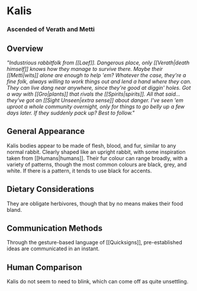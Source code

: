 # Kalis
### Ascended of Verath and Metti

## Overview

*"Industrious rabbitfolk from [[Laef]].*
*Dangerous place, only [[Verath|death himself]] knows how they manage to survive there.*
*Maybe their [[Metti|wits]] alone are enough to help 'em?*
*Whatever the case, they're a fine folk, always willing to work things out and lend a hand where they can.*
*They can live dang near anywhere, since they're good at diggin' holes.*
*Got a way with [[Gro|plants]] that rivals the [[Spirits|spirits]].*
*All that said... they've got an [[Sight Unseen|extra sense]] about danger.*
*I've seen 'em uproot a whole community overnight, only for things to go belly up a few days later.*
*If they suddenly pack up?*
*Best to follow."*

## General Appearance

Kalis bodies appear to be made of flesh, blood, and fur, similar to any normal rabbit.
Clearly shaped like an upright rabbit, with some inspiration taken from [[Humans|humans]].
Their fur colour can range broadly, with a variety of patterns, though the most common colours are black, grey, and white.
If there is a pattern, it tends to use black for accents.

## Dietary Considerations

They are obligate herbivores, though that by no means makes their food bland.

## Communication Methods

Through the gesture-based language of [[Quicksigns]], pre-established ideas are communicated in an instant.

## Human Comparison

Kalis do not seem to need to blink, which can come off as quite unsettling.